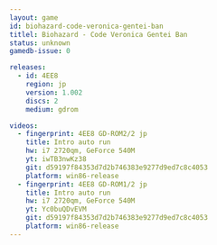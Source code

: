 ```yaml
---
layout: game
id: biohazard-code-veronica-gentei-ban
titlel: Biohazard - Code Veronica Gentei Ban
status: unknown
gamedb-issue: 0

releases:
  - id: 4EE8
    region: jp
    version: 1.002
    discs: 2
    medium: gdrom

videos:
  - fingerprint: 4EE8 GD-ROM2/2 jp
    title: Intro auto run
    hw: i7 2720qm, GeForce 540M
    yt: iwTB3nwKz38
    git: d59197f84353d7d2b746383e9277d9ed7c8c4053
    platform: win86-release
  - fingerprint: 4EE8 GD-ROM1/2 jp
    title: Intro auto run
    hw: i7 2720qm, GeForce 540M
    yt: Yc0buQDvEVM
    git: d59197f84353d7d2b746383e9277d9ed7c8c4053
    platform: win86-release
---
```

